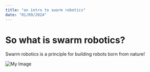 ```yaml
---
title: "an intro to swarm robotics"
date: "01/09/2024"
---
```


# So what is swarm robotics?

Swarm robotics is a principle for building robots born from nature!

![My Image](/swarm.webp)

